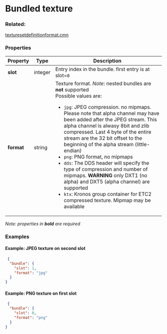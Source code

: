 # Bundled texture



### Related:

[texturesetdefinitionformat.cmn](texturesetdefinitionformat.cmn.md)
### Properties

| Property | Type | Description |
| --- | --- | --- |
| **slot** | integer | Entry index in the bundle. first entry is at slot=`0` |
| **format** | string | Texture format. *Note*: nested bundles are **not** supported<div>Possible values are:<ul><li>`jpg`: JPEG compression. no mipmaps. Please note that alpha channel may have been added after the JPEG stream. This alpha channel is alwasy 8bit and zlib compressed. Last 4 byte of the entire stream are the 32 bit offset to the beginning of the alpha stream (little-endian)</li><li>`png`: PNG format, no mipmaps</li><li>`dds`: The DDS header will specify the type of compression and number of mipmaps. **WARNING** only DXT1 (no alpha) and DXT5 (alpha channel) are supported</li><li>`ktx`: Kronos group container for ETC2 compressed texture. Mipmap may be available</li></ul></div> |

*Note: properties in **bold** are required*

### Examples 

#### Example: JPEG texture on second slot 

```json
 {
  "bundle": {
    "slot": 1,
    "format": "jpg"
  }
} 
```

#### Example: PNG texture on first slot 

```json
 {
  "bundle": {
    "slot": 0,
    "format": "png"
  }
} 
```

